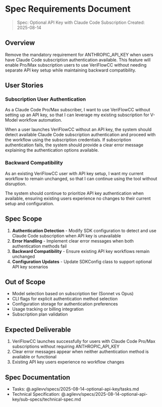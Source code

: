 # Spec Requirements Document

> Spec: Optional API Key with Claude Code Subscription
> Created: 2025-08-14

## Overview

Remove the mandatory requirement for ANTHROPIC_API_KEY when users have Claude Code subscription authentication available. This feature will enable Pro/Max subscription users to use VeriFlowCC without needing separate API key setup while maintaining backward compatibility.

## User Stories

### Subscription User Authentication

As a Claude Code Pro/Max subscriber, I want to use VeriFlowCC without setting up an API key, so that I can leverage my existing subscription for V-Model workflow automation.

When a user launches VeriFlowCC without an API key, the system should detect available Claude Code subscription authentication and proceed with the workflow using the subscription credentials. If subscription authentication fails, the system should provide a clear error message explaining the authentication options available.

### Backward Compatibility

As an existing VeriFlowCC user with API key setup, I want my current workflow to remain unchanged, so that I can continue using the tool without disruption.

The system should continue to prioritize API key authentication when available, ensuring existing users experience no changes to their current setup and configuration.

## Spec Scope

1. **Authentication Detection** - Modify SDK configuration to detect and use Claude Code subscription when API key is unavailable
1. **Error Handling** - Implement clear error messages when both authentication methods fail
1. **Backward Compatibility** - Ensure existing API key workflows remain unchanged
1. **Configuration Updates** - Update SDKConfig class to support optional API key scenarios

## Out of Scope

- Model selection based on subscription tier (Sonnet vs Opus)
- CLI flags for explicit authentication method selection
- Configuration storage for authentication preferences
- Usage tracking or billing integration
- Subscription plan validation

## Expected Deliverable

1. VeriFlowCC launches successfully for users with Claude Code Pro/Max subscriptions without requiring ANTHROPIC_API_KEY
1. Clear error messages appear when neither authentication method is available or functional
1. Existing API key users experience no workflow changes

## Spec Documentation

- Tasks: @.agilevv/specs/2025-08-14-optional-api-key/tasks.md
- Technical Specification: @.agilevv/specs/2025-08-14-optional-api-key/sub-specs/technical-spec.md
